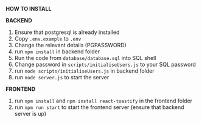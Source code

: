 **HOW TO INSTALL**

**BACKEND**
1. Ensure that postgresql is already installed
2. Copy `.env.example` to `.env`
3. Change the relevant details (PGPASSWORD)
4. run `npm install` in  backend folder
5. Run the code from `database/database.sql` into SQL shell
6. Change password in `scripts/initialiseUsers.js` to your SQL password
7. run `node scripts/initialiseUsers.js` in backend folder
8. run `node server.js` to start the server

**FRONTEND**
1. run `npm install` and `npm install react-toastify` in the frontend folder
3. run `npm run start` to start the frontend server (ensure that backend server is up)
